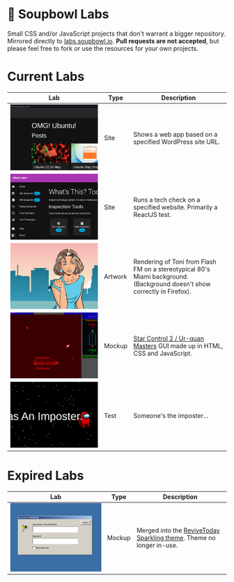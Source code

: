 # 🧪 Soupbowl Labs
Small CSS and/or JavaScript projects that don't warrant a bigger repository. Mirrored directly to [labs.soupbowl.io][labs]. **Pull requests are not accepted**, but please feel free to fork or use the resources for your own projects.

# Current Labs

Lab                     | Type    | Description
------------------------|---------|------------
[![wapp][p6]][l6]       | Site    | Shows a web app based on a specified WordPress site URL.
[![Whatsthis][p5]][l5]  | Site    | Runs a tech check on a specified website. Primarily a ReactJS test.
[![Miami][p1]][l1]      | Artwork | Rendering of Toni from Flash FM on a stereotypical 80's Miami background.<br>(Background doesn't show correctly in Firefox).
[![Hyperspace][p3]][l3] | Mockup  | [Star Control 2 / Ur-quan Masters][uqm] GUI made up in HTML, CSS and JavaScript.
[![Amongus][p4]][l4]    | Test    | Someone's the imposter...

# Expired Labs

Lab                     | Type    | Description
------------------------|---------|------------
![9xpress][p2]          | Mockup  | Merged into the [ReviveToday Sparkling theme][rts]. Theme no longer in-use.

[l1]: https://soupbowl.dev/labs/miami
[p1]: https://raw.githubusercontent.com/soup-bowl/labs/main/_img/miami.png
[p2]: https://raw.githubusercontent.com/soup-bowl/labs/main/_img/wpadmin.png
[l3]: https://soupbowl.dev/labs/hyperspace
[p3]: https://raw.githubusercontent.com/soup-bowl/labs/main/_img/hyperspace.png
[l4]: https://soupbowl.dev/labs/amongus
[p4]: https://raw.githubusercontent.com/soup-bowl/labs/main/_img/amongus.png
[l5]: https://whatsth.is
[p5]: https://raw.githubusercontent.com/soup-bowl/labs/main/_img/whatsthis.png
[l6]: https://soupbowl.dev/labs/pressify
[p6]: https://raw.githubusercontent.com/soup-bowl/labs/main/_img/wapp.png

[labs]: https://soupbowl.dev/labs/
[uqm]:  http://sc2.sourceforge.net/
[rts]:  https://github.com/ReviveToday/sparkling-child/blob/master/style-login.css

